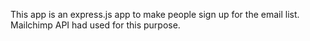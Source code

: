 This app is an express.js app to make people sign up for the email list. Mailchimp API had used for this purpose. 
